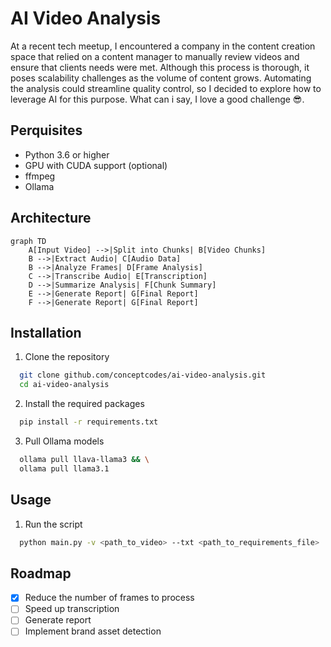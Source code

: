# AI Video Analysis

At a recent tech meetup, I encountered a company in the content creation space that relied on a content manager to manually review videos and ensure that clients needs were met. Although this process is thorough, it poses scalability challenges as the volume of content grows. Automating the analysis could streamline quality control, so I decided to explore how to leverage AI for this purpose. What can i say, I love a good challenge 😎.

## Perquisites
- Python 3.6 or higher
- GPU with CUDA support (optional)
- ffmpeg
- Ollama

## Architecture
```mermaid
graph TD
    A[Input Video] -->|Split into Chunks| B[Video Chunks]
    B -->|Extract Audio| C[Audio Data]
    B -->|Analyze Frames| D[Frame Analysis]
    C -->|Transcribe Audio| E[Transcription]
    D -->|Summarize Analysis| F[Chunk Summary]
    E -->|Generate Report| G[Final Report]
    F -->|Generate Report| G[Final Report]
```

## Installation

1. Clone the repository
```bash
  git clone github.com/conceptcodes/ai-video-analysis.git
  cd ai-video-analysis
```

2. Install the required packages
```bash
  pip install -r requirements.txt
```

3. Pull Ollama models
```bash
  ollama pull llava-llama3 && \
  ollama pull llama3.1
``` 

## Usage

1. Run the script
```bash
  python main.py -v <path_to_video> --txt <path_to_requirements_file>
```

## Roadmap
- [x] Reduce the number of frames to process
- [ ] Speed up transcription
- [ ] Generate report
- [ ] Implement brand asset detection
